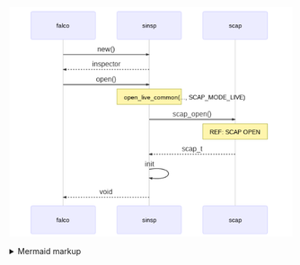 <!-- generated by mermaid compile action - START -->
![~mermaid diagram 1~](/output/ebpf_0-md-1.png)
<details>
  <summary>Mermaid markup</summary>

```mermaid
sequenceDiagram
    falco->>sinsp: new()
    sinsp-->>falco: inspector
    falco->>sinsp: open()
    Note over sinsp: open_live_common(..., SCAP_MODE_LIVE)
    sinsp->>scap: scap_open()
    Note over scap: REF: SCAP OPEN
    scap-->>sinsp: scap_t
    sinsp->>sinsp: init
    sinsp-->>falco: void
```

</details>
<!-- generated by mermaid compile action - END -->
